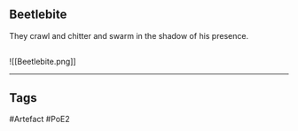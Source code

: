 ## Beetlebite
They crawl and chitter and swarm
in the shadow of his presence.
##
![[Beetlebite.png]]

---
## Tags
#Artefact
#PoE2